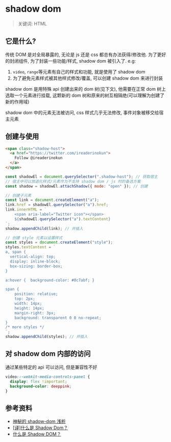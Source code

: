 # shadow dom

> 关键词: HTML

## 它是什么?

传统 DOM 是对全局暴露的, 无论是 js 还是 css 都总有办法获得/修改他. 为了更好的封闭组件, 为了封装一些功能/样式, shadow dom 被引入了. e.g:

1. `video`, `range`等元素有自己的样式和功能, 就是使用了 shadow dom
2. 为了避免元素样式被其他样式修改/覆盖, 可以创建 shadow dom 来进行封装

shadow dom 是用特殊 api 创建出来的 dom 树(见下文), 他需要在正常 dom 树上选取一个元素进行挂载, 这颗新的 dom 树和原来的树互相隔绝(可以理解为创建了新的作用域)

shadow dom 中的元素无法被访问, css 样式几乎无法修改, 事件对象被移交给宿主元素

## 创建与使用

```html
<span class="shadow-host">
  <a href="https://twitter.com/ireaderinokun">
    Follow @ireaderinokun
  </a>
</span>
```

```js
const shadowEl = document.querySelector(".shadow-host"); // 获取宿主
// 宿主中可以放退化样式/元素作为不支持 shadow dom / js 时的备选方案
const shadow = shadowEl.attachShadow({ mode: "open" }); // 创建

// 创建子元素
const link = document.createElement("a");
link.href = shadowEl.querySelector("a").href;
link.innerHTML = `
    <span aria-label="Twitter icon"></span>
    ${shadowEl.querySelector("a").textContent}
`;
shadow.appendChild(link); // 并插入

// 创建 style 元素以设置样式
const styles = document.createElement("style");
styles.textContent = `
a, span {
  vertical-align: top;
  display: inline-block;
  box-sizing: border-box;
}

a:hover {  background-color: #0c7abf; }

span {
    position: relative;
    top: 2px;
    width: 14px;
    height: 14px;
    margin-right: 3px;
    background: transparent 0 0 no-repeat;
}
/* more styles */
`;
shadow.appendChild(styles); // 并插入
```

## 对 shadow dom 内部的访问

通过某些特定的 api 可以访问, 但是兼容性不好

```css
video::-webkit-media-controls-panel {
  display: flex !important;
  background-color: deeppink;
}
```

## 参考资料

- [神秘的 shadow-dom 浅析](https://www.cnblogs.com/coco1s/p/5711795.html)
- [\[译\]什么是 Shadow Dom？](https://www.toobug.net/article/what_is_shadow_dom.html)
- [什么是 Shadow DOM？](https://segmentfault.com/a/1190000017970486)
